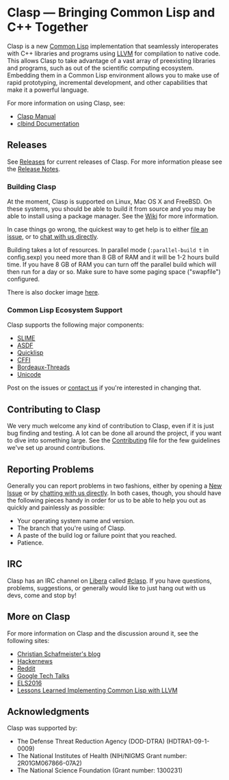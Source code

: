 # Clasp — Bringing Common Lisp and C++ Together

Clasp is a new [Common Lisp][] implementation that seamlessly interoperates with 
C++ libraries and programs using [LLVM][] for compilation to native code. This 
allows Clasp to take advantage of a vast array of preexisting libraries and 
programs, such as out of the scientific computing ecosystem. Embedding them in a 
Common Lisp environment allows you to make use of rapid prototyping, incremental 
development, and other capabilities that make it a powerful language.

For more information on using Clasp, see:

* [Clasp Manual][]
* [clbind Documentation][]

## Releases

See [Releases][] for current releases of Clasp.  For more information please
see the [Release Notes][].

### Building Clasp

At the moment, Clasp is supported on Linux, Mac OS X and FreeBSD. On these 
systems, you should be able to build it from source and you may be able to
install using a package manager. See the [Wiki][] for more information.

In case things go wrong, the quickest way to get help is to either 
[file an issue](#reporting-problems), or to [chat with us directly](#irc).

Building takes a lot of resources.  In parallel mode
(`:parallel-build t` in config.sexp) you need more than 8 GB of RAM 
and it will be 1-2 hours build time. If you have 8 GB of RAM you can turn off 
the parallel build which will then run for a day or so.  Make sure to have some 
paging space ("swapfile") configured.

There is also docker image [here](https://github.com/clasp-developers/clasp/pkgs/container/clasp).

### Common Lisp Ecosystem Support

Clasp supports the following major components:

* [SLIME](https://common-lisp.net/project/slime/)
* [ASDF](https://common-lisp.net/project/asdf/)
* [Quicklisp](https://www.quicklisp.org/beta/)
* [CFFI](https://common-lisp.net/project/cffi/)
* [Bordeaux-Threads](https://github.com/clasp-developers/clasp/issues/163)
* [Unicode](https://github.com/clasp-developers/clasp/issues/164)

Post on the issues or [contact us](#irc) if you're interested in changing that.

## Contributing to Clasp

We very much welcome any kind of contribution to Clasp, even if it is just bug 
finding and testing. A lot can be done all around the project, if you want to 
dive into something large. See the [Contributing][] file for the few guidelines 
we've set up around contributions.

## Reporting Problems

Generally you can report problems in two fashions, either by opening a 
[New Issue][] or by [chatting with us directly](#irc). In both cases, though, 
you should have the following pieces handy in order for us to be able to help 
you out as quickly and painlessly as possible:

* Your operating system name and version.
* The branch that you're using of Clasp.
* A paste of the build log or failure point that you reached.
* Patience.

## IRC

Clasp has an IRC channel on [Libera][] called [#clasp][]. If you have questions, 
problems, suggestions, or generally would like to just hang out with us devs, 
come and stop by!

## More on Clasp

For more information on Clasp and the discussion around it, see the following 
sites:

* [Christian Schafmeister's blog](https://drmeister.wordpress.com)
* [Hackernews](https://hn.algolia.com/?query=clasp&sort=byPopularity&prefix&page=0&dateRange=all&type=story)
* [Reddit](https://www.reddit.com/r/lisp/search?q=clasp&restrict_sr=on)
* [Google Tech Talks](https://www.youtube.com/watch?v=8X69_42Mj-g)
* [ELS2016](https://www.youtube.com/watch?v=5bQhGS8V6dQ)
* [Lessons Learned Implementing Common Lisp with LLVM](https://www.youtube.com/watch?v=mbdXeRBbgDM)

## Acknowledgments

Clasp was supported by:

* The Defense Threat Reduction Agency (DOD-DTRA) (HDTRA1-09-1-0009) 
* The National Institutes of Health (NIH/NIGMS Grant number: 2R01GM067866-07A2) 
* The National Science Foundation (Grant number: 1300231)

[Wiki]: https://github.com/clasp-developers/clasp/wiki/
[Cando Docker]: https://hub.docker.com/r/thirdlaw/cando
[#clasp]: irc://irc.libera.chat/#clasp
[Clasp Manual]: https://clasp-developers.github.io/manual.html
[clbind Documentation]: https://clasp-developers.github.io/clbind-doc.html
[Common Lisp]: https://common-lisp.net/
[Contributing]: https://github.com/clasp-developers/clasp/blob/main/CONTRIBUTING.md
[Libera]: https://libera.chat
[LLVM]: http://llvm.org/
[New Issue]: https://github.com/clasp-developers/clasp/issues/new
[Release Notes]: https://github.com/clasp-developers/clasp/blob/main/RELEASE_NOTES.md
[Releases]: https://github.com/clasp-developers/clasp/releases

